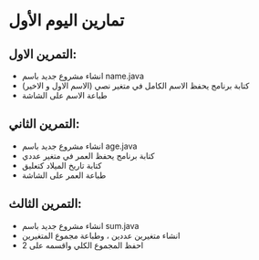 # تمارين اليوم الأول


## التمرين الاول:
- انشاء مشروع جديد باسم name.java
- كتابة برنامج يحفظ الاسم الكامل في متغير نصي (الاسم الاول و الاخير)
- طباعة الاسم على الشاشة


## التمرين الثاني:
- انشاء مشروع جديد باسم age.java
- كتابة برنامج يحفظ العمر في متغير عددي
- كتابة تاريخ الميلاد كتعليق  
- طباعة العمر على الشاشة

## التمرين الثالث:
- انشاء مشروع جديد باسم sum.java
- انشاء متغيرين عددين ، وطباعة مجموع المتغيرين
- احفظ المجموع الكلي واقسمه على 2
